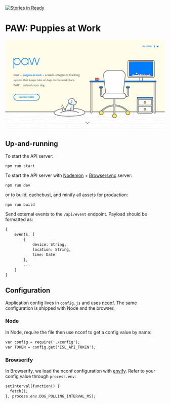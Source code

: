 [![Stories in Ready](https://badge.waffle.io/istrategylabs/paw.png?label=ready&title=Ready)](https://waffle.io/istrategylabs/paw)

# PAW: Puppies at Work

![PAW preview](paw-preview.png)

## Up-and-running

To start the API server:

```
npm run start
```

To start the API server with [Nodemon](https://github.com/remy/nodemon) + [Browsersync](https://github.com/Browsersync/browser-sync) server:

```
npm run dev
```

or to build, cachebust, and minify all assets for production:

```
npm run build
```

Send external events to the `/api/event` endpoint. Payload should be formatted as:

```
{
	events: [
		{
			device: String,
			location: String,
			time: Date
		},
		...
	]
}
```

## Configuration

Application config lives in `config.js` and uses [nconf](https://github.com/indexzero/nconf).
The same configuration is shipped with Node and the browser.

### Node

In Node, require the file then use nconf to get a config value by name:

```
var config = require('./config');
var TOKEN = config.get('ISL_API_TOKEN');
```

### Browserify

In Browserify, we load the nconf configuration with [envify](https://github.com/hughsk/envify/). Refer to your config value through `process.env`:

```
setInterval(function() {
  fetch();
}, process.env.DOG_POLLING_INTERVAL_MS);
```
